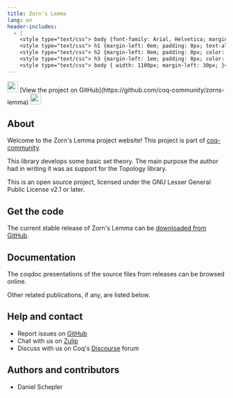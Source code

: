 ```yaml
---
title: Zorn's Lemma
lang: en
header-includes:
  - |
    <style type="text/css"> body {font-family: Arial, Helvetica; margin-left: 5em; font-size: large;} </style>
    <style type="text/css"> h1 {margin-left: 0em; padding: 0px; text-align: center} </style>
    <style type="text/css"> h2 {margin-left: 0em; padding: 0px; color: #580909} </style>
    <style type="text/css"> h3 {margin-left: 1em; padding: 0px; color: #C05001;} </style>
    <style type="text/css"> body { width: 1100px; margin-left: 30px; }</style>
---
```


<div style="text-align:left"><img src="https://github.githubassets.com/images/modules/logos_page/Octocat.png" height="25" style="border:0px">
[View the project on GitHub](https://github.com/coq-community/zorns-lemma)
<img src="https://github.githubassets.com/images/modules/logos_page/Octocat.png" height="25" style="border:0px"></div>

## About

Welcome to the Zorn's Lemma project website! This project is part of [coq-community](https://github.com/coq-community/manifesto).

This library develops some basic set theory.
The main purpose the author had in writing it was as support for the Topology library.


This is an open source project, licensed under the GNU Lesser General Public License v2.1 or later.

## Get the code

The current stable release of Zorn's Lemma can be [downloaded from GitHub](https://github.com/coq-community/zorns-lemma/releases).

## Documentation

The coqdoc presentations of the source files from releases can be browsed online.

Other related publications, if any, are listed below.


## Help and contact

- Report issues on [GitHub](https://github.com/coq-community/zorns-lemma/issues)
- Chat with us on [Zulip](https://coq.zulipchat.com/#narrow/stream/237663-coq-community-devs.20.26.20users)
- Discuss with us on Coq's [Discourse](https://coq.discourse.group) forum

## Authors and contributors

- Daniel Schepler
